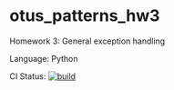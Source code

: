 # otus_patterns_hw3
Homework 3: General exception handling

Language: Python

CI Status: [![build](https://github.com/mihsamusev/otus_patterns_hw3/actions/workflows/build.yaml/badge.svg)](https://github.com/mihsamusev/otus_patterns_hw3/actions/workflows/build.yaml)
